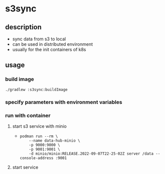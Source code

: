 # s3sync

## description

* sync data from s3 to local
* can be used in distributed environment
* usually for the init containers of k8s

## usage

### build image

```shell
./gradlew :s3sync:buildImage
```

### specify parameters with environment variables

### run with container
1. start s3 service with minio
    * ```shell
      podman run --rm \
          --name data-hub-minio \
          -p 9000:9000 \
          -p 9001:9001 \
          -d minio/minio:RELEASE.2022-09-07T22-25-02Z server /data --console-address :9001
      ```
2. start service
